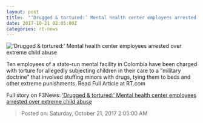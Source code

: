 ```yaml
---
layout: post
title:  "‘Drugged & tortured:’ Mental health center employees arrested over extreme child abuse"
date: 2017-10-21 02:05:00Z
categories: rt-news
---
```


![‘Drugged & tortured:’ Mental health center employees arrested over extreme child abuse](https://cdni.rt.com/files/2017.10/article/59eaa864fc7e933b7d8b4567.jpg)

Ten employees of a state-run mental facility in Colombia have been charged with torture for allegedly subjecting children in their care to a “military doctrine” that involved stuffing minors with drugs, tying them to beds and other extreme punishments. Read Full Article at RT.com


Full story on F3News: [‘Drugged & tortured:’ Mental health center employees arrested over extreme child abuse](http://www.f3nws.com/n/ANUCHJ)

> Posted on: Saturday, October 21, 2017 2:05:00 AM
